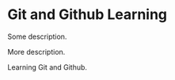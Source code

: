 # Git and Github Learning
Some description.  

More description.   

Learning Git and Github.   




